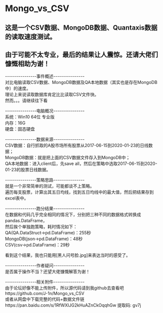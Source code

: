 # Mongo_vs_CSV
## 这是一个CSV数据、MongoDB数据、Quantaxis数据的读取速度测试。
## 由于可能不太专业，最后的结果让人震惊。还请大佬们慷慨相助为谢！

----------------事件概述----------------  
对比电脑读取CSV数据、MongoDB数据及QA本地数据（其实也是存在MongoDB中）的速度。  
理论上来说读取数据库肯定比比读取CSV文件快。  
然而。。。请继续往下看  

----------------电脑概况----------------  
系统：Win10 64位 专业版  
内存：16G  
硬盘：固态硬盘  

----------------数据来源----------------  
CSV数据：自行抓取的A股市场所有股票从2017-06-15到2020-01-23的日线数据；  
MongoDB数据：就是把上面的CSV数据文件存入到MongoDB中；  
QA本地数据：进入client后，先save all，然后在策略中选取2017-06-15到2020-01-23的股票日线数据。  

----------------策略思路----------------  
就是一个非常简单的测试，可能都谈不上策略。  
遍历每支股票，计算出其五日均线，找到五日均线中的最大值，然后把结果存到excel表中。  

----------------跑分结果----------------  
在数据和代码几乎完全相同的情况下，分别把三种不同的数据格式转换成pandas.DataFrame，  
然后挨个单独跑策略，耗时情况如下：  
QA(QA.DataStruct→pd.DataFrame)：255秒  
MongoDB(json→pd.DataFrame)：48秒  
CSV(csv→pd.DataFrame)：29秒  

看到这个结果，我也只能用[黑人问号脸.jpg]来表达当时的感受了。  

----------------作者疑问----------------  
是否属于操作不当？还望大佬慷慨解答为谢！  

----------------相关附件----------------  
由于论坛好像不能上传附件，所以源代码请到我github去查看吧https://github.com/J-1n/Mongo_vs_CSV  
或者从网盘中下载完整的代码+数据文件链https://pan.baidu.com/s/1RfWXIJG2kHuAZnCkOqqhGw 提取码: gv7j
